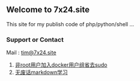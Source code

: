 ## Welcome to 7x24.site ##

This site for my publish code of php/python/shell ...

### Support or Contact ###

Mail : tim@7x24.site

1. [非root用户加入docker用户组省去sudo](2019-04-06-title-docker-sudo.md)
2. [无废话markdown学习](markdown.md)
